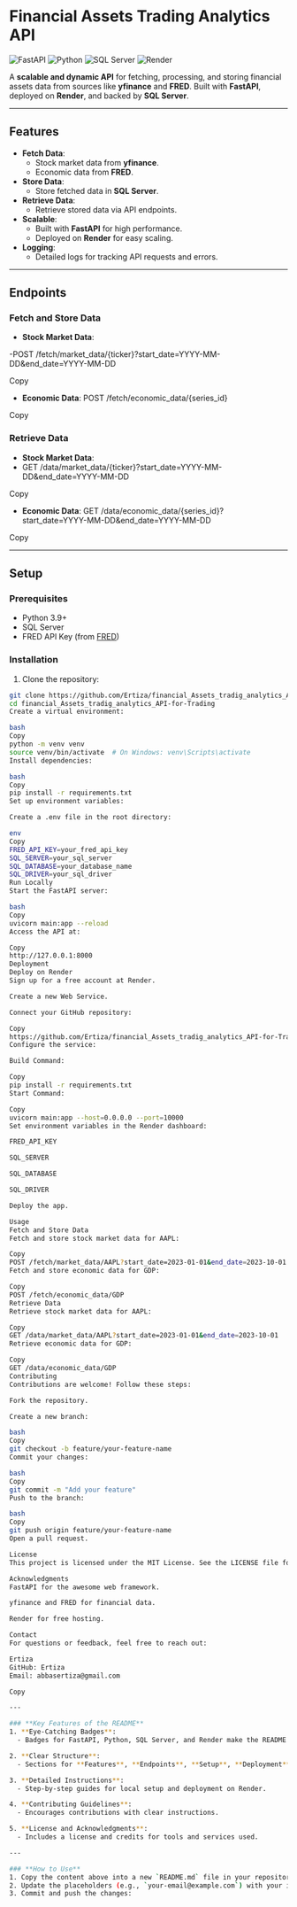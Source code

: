 # Financial Assets Trading Analytics API

![FastAPI](https://img.shields.io/badge/FastAPI-009688?style=for-the-badge&logo=fastapi&logoColor=white)
![Python](https://img.shields.io/badge/Python-3776AB?style=for-the-badge&logo=python&logoColor=white)
![SQL Server](https://img.shields.io/badge/Microsoft%20SQL%20Server-CC2927?style=for-the-badge&logo=microsoft%20sql%20server&logoColor=white)
![Render](https://img.shields.io/badge/Render-46E3B7?style=for-the-badge&logo=render&logoColor=white)

A **scalable and dynamic API** for fetching, processing, and storing financial assets data from sources like **yfinance** and **FRED**. Built with **FastAPI**, deployed on **Render**, and backed by **SQL Server**.

---

## **Features**

- **Fetch Data**:
  - Stock market data from **yfinance**.
  - Economic data from **FRED**.
- **Store Data**:
  - Store fetched data in **SQL Server**.
- **Retrieve Data**:
  - Retrieve stored data via API endpoints.
- **Scalable**:
  - Built with **FastAPI** for high performance.
  - Deployed on **Render** for easy scaling.
- **Logging**:
  - Detailed logs for tracking API requests and errors.

---

## **Endpoints**

### **Fetch and Store Data**
- **Stock Market Data**:

-POST /fetch/market_data/{ticker}?start_date=YYYY-MM-DD&end_date=YYYY-MM-DD

Copy
- **Economic Data**:
POST /fetch/economic_data/{series_id}

Copy

### **Retrieve Data**
- **Stock Market Data**:
- GET /data/market_data/{ticker}?start_date=YYYY-MM-DD&end_date=YYYY-MM-DD

Copy
- **Economic Data**:
GET /data/economic_data/{series_id}?start_date=YYYY-MM-DD&end_date=YYYY-MM-DD

Copy

---

## **Setup**

### **Prerequisites**
- Python 3.9+
- SQL Server
- FRED API Key (from [FRED](https://fred.stlouisfed.org/))

### **Installation**
1. Clone the repository:
 ```bash
 git clone https://github.com/Ertiza/financial_Assets_tradig_analytics_API-for-Trading.git
 cd financial_Assets_tradig_analytics_API-for-Trading
Create a virtual environment:

bash
Copy
python -m venv venv
source venv/bin/activate  # On Windows: venv\Scripts\activate
Install dependencies:

bash
Copy
pip install -r requirements.txt
Set up environment variables:

Create a .env file in the root directory:

env
Copy
FRED_API_KEY=your_fred_api_key
SQL_SERVER=your_sql_server
SQL_DATABASE=your_database_name
SQL_DRIVER=your_sql_driver
Run Locally
Start the FastAPI server:

bash
Copy
uvicorn main:app --reload
Access the API at:

Copy
http://127.0.0.1:8000
Deployment
Deploy on Render
Sign up for a free account at Render.

Create a new Web Service.

Connect your GitHub repository:

Copy
https://github.com/Ertiza/financial_Assets_tradig_analytics_API-for-Trading
Configure the service:

Build Command:

Copy
pip install -r requirements.txt
Start Command:

Copy
uvicorn main:app --host=0.0.0.0 --port=10000
Set environment variables in the Render dashboard:

FRED_API_KEY

SQL_SERVER

SQL_DATABASE

SQL_DRIVER

Deploy the app.

Usage
Fetch and Store Data
Fetch and store stock market data for AAPL:

Copy
POST /fetch/market_data/AAPL?start_date=2023-01-01&end_date=2023-10-01
Fetch and store economic data for GDP:

Copy
POST /fetch/economic_data/GDP
Retrieve Data
Retrieve stock market data for AAPL:

Copy
GET /data/market_data/AAPL?start_date=2023-01-01&end_date=2023-10-01
Retrieve economic data for GDP:

Copy
GET /data/economic_data/GDP
Contributing
Contributions are welcome! Follow these steps:

Fork the repository.

Create a new branch:

bash
Copy
git checkout -b feature/your-feature-name
Commit your changes:

bash
Copy
git commit -m "Add your feature"
Push to the branch:

bash
Copy
git push origin feature/your-feature-name
Open a pull request.

License
This project is licensed under the MIT License. See the LICENSE file for details.

Acknowledgments
FastAPI for the awesome web framework.

yfinance and FRED for financial data.

Render for free hosting.

Contact
For questions or feedback, feel free to reach out:

Ertiza
GitHub: Ertiza
Email: abbasertiza@gmail.com

Copy

---

### **Key Features of the README**
1. **Eye-Catching Badges**:
   - Badges for FastAPI, Python, SQL Server, and Render make the README visually appealing.

2. **Clear Structure**:
   - Sections for **Features**, **Endpoints**, **Setup**, **Deployment**, **Usage**, **Contributing**, **License**, and **Contact**.

3. **Detailed Instructions**:
   - Step-by-step guides for local setup and deployment on Render.

4. **Contributing Guidelines**:
   - Encourages contributions with clear instructions.

5. **License and Acknowledgments**:
   - Includes a license and credits for tools and services used.

---

### **How to Use**
1. Copy the content above into a new `README.md` file in your repository.
2. Update the placeholders (e.g., `your-email@example.com`) with your information.
3. Commit and push the changes:

